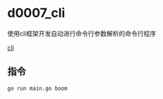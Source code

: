 # d0007_cli

使用cli框架开发自动进行命令行参数解析的命令行程序

[cli](https://github.com/urfave/cli)


## 指令

```golang
go run main.go boom
```